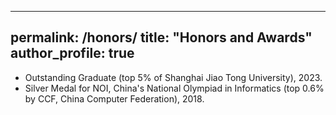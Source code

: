 
---
permalink: /honors/
title: "Honors and Awards"
author_profile: true
---
* Outstanding Graduate (top 5% of Shanghai Jiao Tong University), 2023.
* Silver Medal for NOI, China's National Olympiad in Informatics (top 0.6% by CCF, China Computer Federation), 2018.
